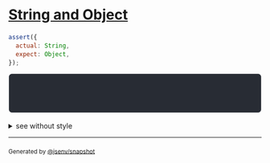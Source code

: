 # [String and Object](../../well_known.test.js#L5)

```js
assert({
  actual: String,
  expect: Object,
});
```

![img](throw.svg)

<details>
  <summary>see without style</summary>

```console
AssertionError: actual and expect are different

actual: String
expect: Object
```

</details>


---

<sub>
  Generated by <a href="https://github.com/jsenv/core/tree/main/packages/independent/snapshot">@jsenv/snapshot</a>
</sub>

